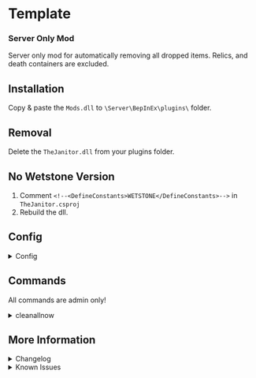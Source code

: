 # Template
### Server Only Mod
Server only mod for automatically removing all dropped items.
Relics, and death containers are excluded.

## Installation
Copy & paste the `Mods.dll` to `\Server\BepInEx\plugins\` folder.

## Removal
Delete the `TheJanitor.dll` from your plugins folder.

## No Wetstone Version
1. Comment `<!--<DefineConstants>WETSTONE</DefineConstants>-->` in `TheJanitor.csproj`
2. Rebuild the dll.

## Config
<details>
<summary>Config</summary>

- `Enable Chat Listen` [default `true`]\
Enable hooking into chat to listen to chat messages.
- `Chat Command` [default `~cleanallnow`]\
Clean all dropped items on the server.
- `Enable Auto Cleaner` [default `true`]\
Enable the auto cleaner.\
Does not included an already existing dropped items.\
Relics & death bags are also excluded.
- `Auto Clean Timer` [default `600`]\
Timer in seconds to wait before the dropped item is deleted automatically.

</details>

## Commands
All commands are admin only!

<details>
<summary>cleanallnow</summary>

`~cleanallnow`\
Clean all dropped items on the server.

</details>

## More Information
<details>
<summary>Changelog</summary>

`1.0.0`
- Initial Release

</details>

<details>
<summary>Known Issues</summary>

### General
- No known issue.

</details>